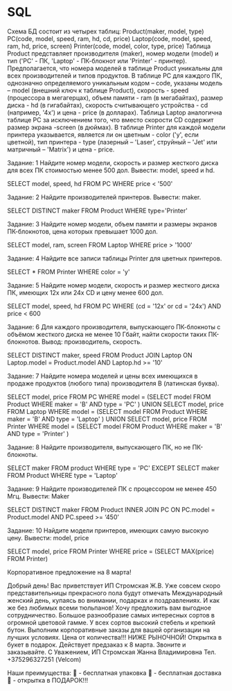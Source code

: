 # SQL
Схема БД состоит из четырех таблиц:
Product(maker, model, type)
PC(code, model, speed, ram, hd, cd, price)
Laptop(code, model, speed, ram, hd, price, screen)
Printer(code, model, color, type, price)
Таблица Product представляет производителя (maker), номер модели (model) и тип ('PC' - ПК, 'Laptop' - ПК-блокнот или 'Printer' - принтер). Предполагается, что номера моделей в таблице Product уникальны для всех производителей и типов продуктов. В таблице PC для каждого ПК, однозначно определяемого уникальным кодом – code, указаны модель – model (внешний ключ к таблице Product), скорость - speed (процессора в мегагерцах), объем памяти - ram (в мегабайтах), размер диска - hd (в гигабайтах), скорость считывающего устройства - cd (например, '4x') и цена - price (в долларах). Таблица Laptop аналогична таблице РС за исключением того, что вместо скорости CD содержит размер экрана -screen (в дюймах). В таблице Printer для каждой модели принтера указывается, является ли он цветным - color ('y', если цветной), тип принтера - type (лазерный – 'Laser', струйный – 'Jet' или матричный – 'Matrix') и цена - price.

Задание: 1 Найдите номер модели, скорость и размер жесткого диска для всех ПК стоимостью менее 500 дол. Вывести: model, speed и hd.

SELECT model, speed, hd FROM PC
WHERE price < '500'

Задание: 2 Найдите производителей принтеров. Вывести: maker.

SELECT DISTINCT maker FROM Product
WHERE type='Printer'

Задание: 3 Найдите номер модели, объем памяти и размеры экранов ПК-блокнотов, цена которых превышает 1000 дол. 

SELECT model, ram, screen FROM Laptop
WHERE price > '1000'

Задание: 4 
Найдите все записи таблицы Printer для цветных принтеров. 

SELECT * FROM Printer
WHERE color = 'y'

Задание: 5 
Найдите номер модели, скорость и размер жесткого диска ПК, имеющих 12x или 24x CD и цену менее 600 дол. 

SELECT model, speed, hd FROM PC
WHERE (cd = '12x' or cd = '24x') AND price < 600

Задание: 6 
Для каждого производителя, выпускающего ПК-блокноты c объёмом жесткого диска не менее 10 Гбайт, найти скорости таких ПК-блокнотов. Вывод: производитель, скорость.

SELECT DISTINCT maker, speed
FROM Product JOIN 
Laptop ON Laptop.model = Product.model AND Laptop.hd >= '10'

Задание: 7 
Найдите номера моделей и цены всех имеющихся в продаже продуктов (любого типа) производителя B (латинская буква). 

SELECT model, price 
FROM PC 
WHERE model = (SELECT model FROM Product 
WHERE maker = 'B' AND type = 'PC' )
UNION
SELECT model, price 
FROM Laptop 
WHERE model = (SELECT model FROM Product 
WHERE maker = 'B' AND  type = 'Laptop' )
UNION
SELECT model, price 
FROM Printer 
WHERE model = (SELECT model  FROM Product 
WHERE maker = 'B' AND  type = 'Printer' )

Задание: 8 
Найдите производителя, выпускающего ПК, но не ПК-блокноты.

SELECT maker FROM product
WHERE type = 'PC'
EXCEPT SELECT maker FROM Product
WHERE type = 'Laptop'

Задание: 9 
Найдите производителей ПК с процессором не менее 450 Мгц. Вывести: Maker

SELECT DISTINCT maker
FROM Product 
INNER JOIN 
PC ON PC.model = Product.model AND PC.speed >= ‘450’

Задание: 10 
Найдите модели принтеров, имеющих самую высокую цену. Вывести: model, price 

SELECT model, price FROM Printer
WHERE price = (SELECT MAX(price) FROM Printer)


Корпоративное предложение на 8 марта!

Добрый день! 
Вас приветствует ИП Стромская Ж.В. Уже совсем скоро представительницы прекрасного пола будут отмечать Международный женский день, купаясь во внимании, подарках и поздравлениях.  И как же без любимых всеми тюльпанов!  Хочу предложить вам выгодное сотрудничество. Большое разнообразие самых интересных сортов в огромной цветовой гамме. У всех сортов высокий стебель и крепкий бутон. 
Выполним корпоративные заказы для вашей организации на лучших условиях. 
Цена от количества!!! НИЖЕ РЫНОЧНОЙ!
Открытка в букет в подарок.
Действует предзаказ к 8 марта. Звоните и заказывайте.
С Уважением, 
ИП Стромская Жанна Владимировна
Тел. +375296327251 (Velcom)

Наши преимущества:
	- бесплатная упаковка
	- бесплатная доставка
	- открытка в ПОДАРОК!!!

